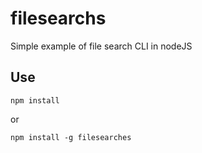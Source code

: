 # filesearchs
Simple example of file search CLI in nodeJS
## Use
`npm install` 

or

`npm install -g filesearches`
